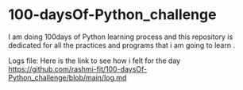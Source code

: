 # 100-daysOf-Python_challenge
I am doing 100days of Python learning process and this repository is dedicated for all the practices and programs that i am going to learn .

Logs file:
Here is the link to see how i felt for the day https://github.com/rashmi-fit/100-daysOf-Python_challenge/blob/main/log.md
